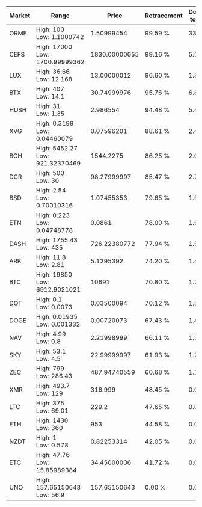 | Market | Range | Price| Retracement | Doubles to 50% |
| --- | --- | --- | --- | --- |
| ORME | High: 100<br />Low: 1.1000742 | 1.50999454 | 99.59 % | 33.48 |
| CEFS | High: 17000<br />Low: 1700.99999362 | 1830.00000055 | 99.16 % | 5.11 |
| LUX | High: 36.66<br />Low: 12.168 | 13.00000012 | 96.60 % | 1.88 |
| BTX | High: 407<br />Low: 14.1 | 30.74999976 | 95.76 % | 6.85 |
| HUSH | High: 31<br />Low: 1.35 | 2.986554 | 94.48 % | 5.42 |
| XVG | High: 0.3199<br />Low: 0.04460079 | 0.07596201 | 88.61 % | 2.40 |
| BCH | High: 5452.27<br />Low: 921.32370469 | 1544.2275 | 86.25 % | 2.06 |
| DCR | High: 500<br />Low: 30 | 98.27999997 | 85.47 % | 2.70 |
| BSD | High: 2.54<br />Low: 0.70010316 | 1.07455353 | 79.65 % | 1.51 |
| ETN | High: 0.223<br />Low: 0.04748778 | 0.0861 | 78.00 % | 1.57 |
| DASH | High: 1755.43<br />Low: 435 | 726.22380772 | 77.94 % | 1.51 |
| ARK | High: 11.8<br />Low: 2.81 | 5.1295392 | 74.20 % | 1.42 |
| BTC | High: 19850<br />Low: 6912.9021021 | 10691 | 70.80 % | 1.25 |
| DOT | High: 0.1<br />Low: 0.0073 | 0.03500094 | 70.12 % | 1.53 |
| DOGE | High: 0.01935<br />Low: 0.001332 | 0.00720073 | 67.43 % | 1.44 |
| NAV | High: 4.99<br />Low: 0.8 | 2.21998999 | 66.11 % | 1.30 |
| SKY | High: 53.1<br />Low: 4.5 | 22.99999997 | 61.93 % | 1.25 |
| ZEC | High: 799<br />Low: 286.43 | 487.94740559 | 60.68 % | 1.11 |
| XMR | High: 493.7<br />Low: 129 | 316.999 | 48.45 % | 0.00 |
| LTC | High: 375<br />Low: 69.01 | 229.2 | 47.65 % | 0.00 |
| ETH | High: 1430<br />Low: 360 | 953 | 44.58 % | 0.00 |
| NZDT | High: 1<br />Low: 0.578 | 0.82253314 | 42.05 % | 0.00 |
| ETC | High: 47.76<br />Low: 15.85989384 | 34.45000006 | 41.72 % | 0.00 |
| UNO | High: 157.65150643<br />Low: 56.9 | 157.65150643 | 0.00 % | 0.00 |
